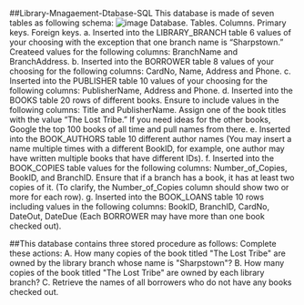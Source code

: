 ##Library-Mnagaement-Dtabase-SQL
This database is made of seven tables as following schema:
![image](https://github.com/Hameedullah-Asadi3300/https---github.com-Hameedullah-Asadi3300-Library-Mnagaement-Dtabase-SQL/assets/123219655/6587dfa6-163b-4a75-872a-91649dac32ba)
Database.
Tables.
Columns.
Primary keys.
Foreign keys.
a. Inserted into the LIBRARY_BRANCH table 6 values of your choosing with the exception that one branch name is “Sharpstown.”
Createed values for the following columns: BranchName and BranchAddress.
b. Inserted into the BORROWER table 8 values of your choosing for the following columns: CardNo, Name, Address and Phone.
c. Inserted into the PUBLISHER table 10 values of your choosing for the following columns: PublisherName, Address and Phone.
d. Inserted into the BOOKS table 20 rows of different books. Ensure to include values in the following columns:
Title and PublisherName. Assign one of the book titles with the value “The Lost Tribe.”
If you need ideas for the other books, Google the top 100 books of all time and pull names from there.
e. Inserted into the BOOK_AUTHORS table 10 different author names (You may insert a name multiple times with a
different BookID, for example, one author may have written multiple books that have different IDs).
f. Inserted into the BOOK_COPIES table values for the following columns: Number_of_Copies, BookID, and BranchID.
Ensure that if a branch has a book, it has at least two copies of it. (To clarify, the Number_of_Copies column should show two or more for each row).
g. Inserted into the BOOK_LOANS table 10 rows including values in the following columns:
BookID, BranchID, CardNo, DateOut, DateDue (Each BORROWER may have more than one book checked out).

##This database contains three stored procedure as follows:
Complete these actions:
A. How many copies of the book titled "The Lost Tribe" are owned by the library branch whose name is "Sharpstown"?
B. How many copies of the book titled "The Lost Tribe" are owned by each library branch?
C. Retrieve the names of all borrowers who do not have any books checked out.




